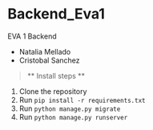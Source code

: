 # Backend_Eva1
EVA 1 Backend
- Natalia Mellado
- Cristobal Sanchez

> ** Install steps **
1. Clone the repository
2. Run `pip install -r requirements.txt`
3. Run `python manage.py migrate`
4. Run `python manage.py runserver`